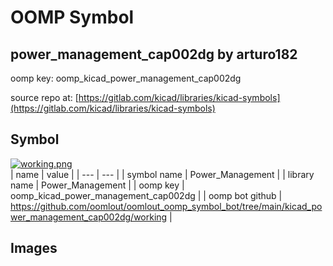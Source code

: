 # OOMP Symbol  
## power_management_cap002dg  by arturo182  
  
oomp key: oomp_kicad_power_management_cap002dg  
  
source repo at: [https://gitlab.com/kicad/libraries/kicad-symbols](https://gitlab.com/kicad/libraries/kicad-symbols)  
## Symbol  
  
[![working.png](working_600.png)](working.png)  
| name | value | 
| --- | --- | 
| symbol name | Power_Management | 
| library name | Power_Management | 
| oomp key | oomp_kicad_power_management_cap002dg | 
| oomp bot github | https://github.com/oomlout/oomlout_oomp_symbol_bot/tree/main/kicad_power_management_cap002dg/working | 
## Images  
